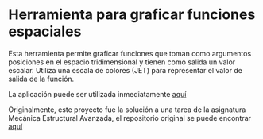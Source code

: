 # Herramienta para graficar funciones espaciales

Esta herramienta permite graficar funciones que toman como argumentos posiciones en el espacio tridimensional y tienen como salida un valor escalar. Utiliza una escala de colores (JET) para representar el valor de salida de la función.

La aplicación puede ser utilizada inmediatamente [aquí](https://osasanchezme.github.io/spatial-graphs-simon-tools/)

Originalmente, este proyecto fue la solución a una tarea de la asignatura Mecánica Estructural Avanzada, el repositorio original se puede encontrar [aquí](https://github.com/osasanchezme/fundamental-models-diagrams-mdc)